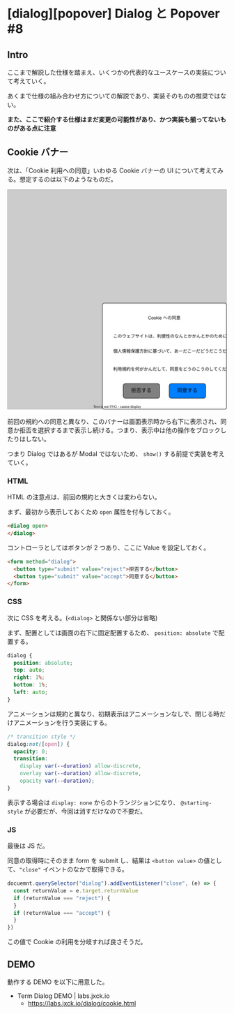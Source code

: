 # [dialog][popover] Dialog と Popover #8

## Intro

ここまで解説した仕様を踏まえ、いくつかの代表的なユースケースの実装について考えていく。

あくまで仕様の組み合わせ方についての解説であり、実装そのものの推奨ではない。

**また、ここで紹介する仕様はまだ変更の可能性があり、かつ実装も揃ってないものがある点に注意**


## Cookie バナー

次は、「Cookie 利用への同意」いわゆる Cookie バナーの UI について考えてみる。想定するのは以下のようなものだ。

![画面の右下に表示される Cookie への同意 UI](./cookie-banner-dialog.drawio.svg#600x600)

前回の規約への同意と異なり、このバナーは画面表示時から右下に表示され、同意か拒否を選択するまで表示し続ける。つまり、表示中は他の操作をブロックしたりはしない。

つまり Dialog ではあるが Modal ではないため、 `show()` する前提で実装を考えていく。


### HTML

HTML の注意点は、前回の規約と大きくは変わらない。

まず、最初から表示しておくため `open` 属性を付与しておく。

```html
<dialog open>
</dialog>
```

コントローラとしてはボタンが 2 つあり、ここに Value を設定しておく。

```html
<form method="dialog">
  <button type="submit" value="reject">拒否する</button>
  <button type="submit" value="accept">同意する</button>
</form>
```


### CSS

次に CSS を考える。(`<dialog>` と関係ない部分は省略)

まず、配置としては画面の右下に固定配置するため、 `position: absolute` で配置する。

```css
dialog {
  position: absolute;
  top: auto;
  right: 1%;
  bottom: 1%;
  left: auto;
}
```

アニメーションは規約と異なり、初期表示はアニメーションなしで、閉じる時だけアニメーションを行う実装にする。

```css
/* transition style */
dialog:not([open]) {
  opacity: 0;
  transition: 
    display var(--duration) allow-discrete, 
    overlay var(--duration) allow-discrete, 
    opacity var(--duration);
}
```

表示する場合は `display: none` からのトランジションになり、 `@starting-style` が必要だが、今回は消すだけなので不要だ。


### JS

最後は JS だ。

同意の取得時にそのまま form を submit し、結果は `<button value>` の値として、`"close"` イベントのなかで取得できる。

```js
docuemnt.querySelector("dialog").addEventListener("close", (e) => {
  const returnValue = e.target.returnValue
  if (returnValue === "reject") {
  }
  if (returnValue === "accept") {
  }
})
```

この値で Cookie の利用を分岐すれば良さそうだ。


## DEMO

動作する DEMO を以下に用意した。

- Term Dialog DEMO | labs.jxck.io
  - https://labs.jxck.io/dialog/cookie.html